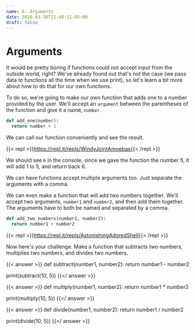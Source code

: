 ```yaml
---
name: 6. Arguments
date: 2020-03-30T21:40:11-05:00
draft: false
---
```


# Arguments

It would be pretty boring if functions could not accept input from the outside world, right? We've already found out that's not the case (we pass data to functions all the time when we use print), so let's learn a bit more about how to do that for our own functions.

To do so, we're going to make our own function that adds one to a number provided by the user. We'll accept an `argument` between the parentheses of the function and give it a name, `number`.

```python
def add_one(number):
  return number + 1
```

We can call our function conveniently and see the result.

{{< repl >}}https://repl.it/repls/WindyJointAmoebas{{< /repl >}}

We should see `6` in the console, since we gave the function the number 5, it will add 1 to 5, and return back 6.

We can have functions accept multiple arguments too. Just separate the arguments with a comma.

We can even make a function that will add two numbers together. We'll accept two arguments, `number1` and `number2`, and then add them together. The arguments have to both be named and separated by a comma.

```python
def add_two_numbers(number1, number2):
  return number1 + number2
```

{{< repl >}}https://repl.it/repls/AstonishingAdoredShell{{< /repl >}}

Now here's your challenge.
Make a function that subtracts two numbers, multiplies two numbers, and divides two numbers.

{{< answer >}}
def subtract(number1, number2):
  return number1 - number2

print(subtract(10, 5))
{{</ answer >}}

{{< answer >}}
def multiply(number1, number2):
  return number1 * number2

print(multiply(10, 5))
{{</ answer >}}

{{< answer >}}
def divide(number1, number2):
  return number1 / number2

print(divide(10, 5))
{{</ answer >}}
